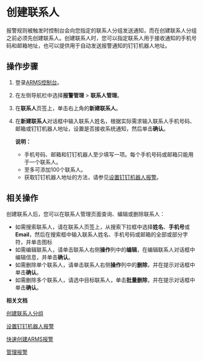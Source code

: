 # 创建联系人

报警规则被触发时控制台会向您指定的联系人分组发送通知，而在创建联系人分组之前必须先创建联系人。创建联系人时，您可以指定联系人用于接收通知的手机号码和邮箱地址，也可以提供用于自动发送报警通知的钉钉机器人地址。

## 操作步骤

1.  登录[ARMS控制台](https://arms-ap-southeast-1.console.aliyun.com/#/home)。

2.  在左侧导航栏中选择**报警管理** \> **联系人管理**。

3.  在**联系人**页签上，单击右上角的**新建联系人**。

4.  在**新建联系人**对话框中输入联系人姓名，根据实际需求输入联系人手机号码、邮箱或钉钉机器人地址，设置是否接收系统通知，然后单击**确认**。

    **说明：**

    -   手机号码、邮箱和钉钉机器人至少填写一项。每个手机号码或邮箱只能用于一个联系人。
    -   至多可添加100个联系人。
    -   获取钉钉机器人地址的方法，请参见[设置钉钉机器人报警](/intl.zh-CN/大盘和报警/设置钉钉机器人报警.md)。

## 相关操作



创建联系人后，您可以在联系人管理页面查询、编辑或删除联系人：

-   如需搜索联系人，请在联系人页签上，从搜索下拉框中选择**姓名**、**手机号**或**Email**，然后在搜索框中输入联系人姓名、手机号码或邮箱的全部或部分字符，并单击图标
-   如需编辑联系人，请单击联系人右侧**操作**列中的**编辑**，在编辑联系人对话框中编辑信息，并单击**确认**。
-   如需删除单个联系人，请单击联系人右侧**操作**列中的**删除**，并在提示对话框中单击**确认**。
-   如需删除多个联系人，请选中目标联系人，单击**批量删除**，并在提示对话框中单击**确认**。

**相关文档**  


[创建联系人分组](/intl.zh-CN/大盘和报警/创建联系人分组.md)

[设置钉钉机器人报警](/intl.zh-CN/大盘和报警/设置钉钉机器人报警.md)

[快速创建ARMS报警](/intl.zh-CN/快速入门/快速创建ARMS报警.md)

[管理报警](/intl.zh-CN/大盘和报警/管理报警.md)

